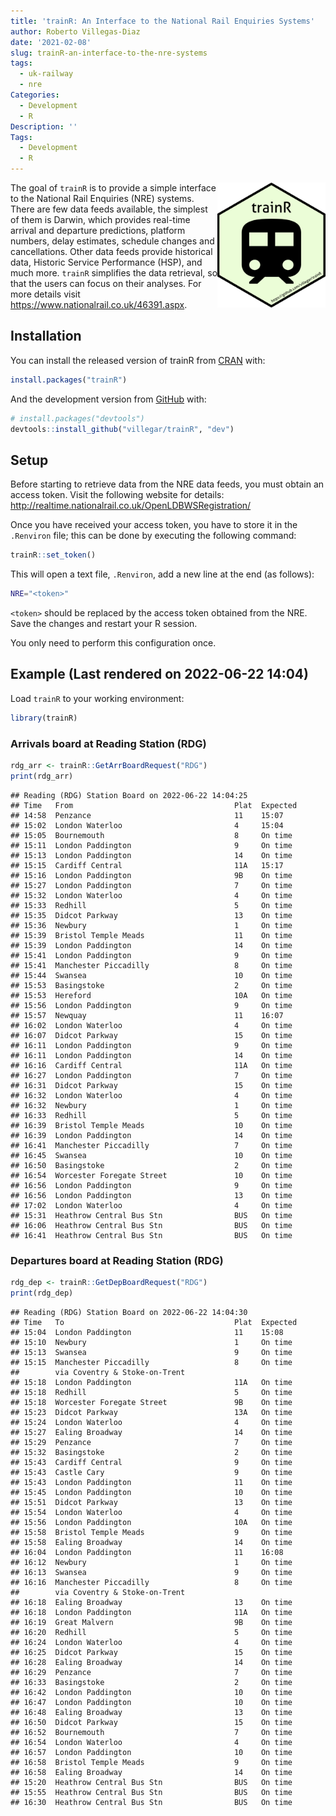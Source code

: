 ```yaml
---
title: 'trainR: An Interface to the National Rail Enquiries Systems'
author: Roberto Villegas-Diaz
date: '2021-02-08'
slug: trainR-an-interface-to-the-nre-systems
tags:
  - uk-railway
  - nre
Categories:
  - Development
  - R
Description: ''
Tags:
  - Development
  - R
---
```


<img src="https://raw.githubusercontent.com/villegar/trainR/main/inst/images/logo.png" alt="logo" align="right" height=200px/>

The goal of `trainR` is to provide a simple interface to the 
National Rail Enquiries (NRE) systems. There are few data feeds 
available, the simplest of them is Darwin, which provides real-time 
arrival and departure predictions, platform numbers, delay estimates, 
schedule changes and cancellations. Other data feeds provide historical 
data, Historic Service Performance (HSP), and much more. `trainR` 
simplifies the data retrieval, so that the users can focus on their 
analyses. For more details visit 
https://www.nationalrail.co.uk/46391.aspx.

## Installation

You can install the released version of trainR from [CRAN](https://CRAN.R-project.org) with:

``` r
install.packages("trainR")
```

And the development version from [GitHub](https://github.com/) with:

``` r
# install.packages("devtools")
devtools::install_github("villegar/trainR", "dev")
```

## Setup
Before starting to retrieve data from the NRE data feeds, you must obtain an access token. 
Visit the following website for details: http://realtime.nationalrail.co.uk/OpenLDBWSRegistration/

Once you have received your access token, you have to store it in the `.Renviron` file; this can be 
done by executing the following command:


```r
trainR::set_token()
```

This will open a text file, `.Renviron`, add a new line at the end (as follows):

```bash
NRE="<token>"
```

`<token>` should be replaced by the access token obtained from the NRE. Save the changes and restart 
your R session.

You only need to perform this configuration once.

## Example (Last rendered on 2022-06-22 14:04)

Load `trainR` to your working environment:

```r
library(trainR)
```

### Arrivals board at Reading Station (RDG)


```r
rdg_arr <- trainR::GetArrBoardRequest("RDG")
print(rdg_arr)
```

```
## Reading (RDG) Station Board on 2022-06-22 14:04:25
## Time   From                                    Plat  Expected
## 14:58  Penzance                                11    15:07
## 15:02  London Waterloo                         4     15:04
## 15:05  Bournemouth                             8     On time
## 15:11  London Paddington                       9     On time
## 15:13  London Paddington                       14    On time
## 15:15  Cardiff Central                         11A   15:17
## 15:16  London Paddington                       9B    On time
## 15:27  London Paddington                       7     On time
## 15:32  London Waterloo                         4     On time
## 15:33  Redhill                                 5     On time
## 15:35  Didcot Parkway                          13    On time
## 15:36  Newbury                                 1     On time
## 15:39  Bristol Temple Meads                    11    On time
## 15:39  London Paddington                       14    On time
## 15:41  London Paddington                       9     On time
## 15:41  Manchester Piccadilly                   8     On time
## 15:44  Swansea                                 10    On time
## 15:53  Basingstoke                             2     On time
## 15:53  Hereford                                10A   On time
## 15:56  London Paddington                       9     On time
## 15:57  Newquay                                 11    16:07
## 16:02  London Waterloo                         4     On time
## 16:07  Didcot Parkway                          15    On time
## 16:11  London Paddington                       9     On time
## 16:11  London Paddington                       14    On time
## 16:16  Cardiff Central                         11A   On time
## 16:27  London Paddington                       7     On time
## 16:31  Didcot Parkway                          15    On time
## 16:32  London Waterloo                         4     On time
## 16:32  Newbury                                 1     On time
## 16:33  Redhill                                 5     On time
## 16:39  Bristol Temple Meads                    10    On time
## 16:39  London Paddington                       14    On time
## 16:41  Manchester Piccadilly                   7     On time
## 16:45  Swansea                                 10    On time
## 16:50  Basingstoke                             2     On time
## 16:54  Worcester Foregate Street               10    On time
## 16:56  London Paddington                       9     On time
## 16:56  London Paddington                       13    On time
## 17:02  London Waterloo                         4     On time
## 15:31  Heathrow Central Bus Stn                BUS   On time
## 16:06  Heathrow Central Bus Stn                BUS   On time
## 16:41  Heathrow Central Bus Stn                BUS   On time
```

### Departures board at Reading Station (RDG)


```r
rdg_dep <- trainR::GetDepBoardRequest("RDG")
print(rdg_dep)
```

```
## Reading (RDG) Station Board on 2022-06-22 14:04:30
## Time   To                                      Plat  Expected
## 15:04  London Paddington                       11    15:08
## 15:10  Newbury                                 1     On time
## 15:13  Swansea                                 9     On time
## 15:15  Manchester Piccadilly                   8     On time
##        via Coventry & Stoke-on-Trent           
## 15:18  London Paddington                       11A   On time
## 15:18  Redhill                                 5     On time
## 15:18  Worcester Foregate Street               9B    On time
## 15:23  Didcot Parkway                          13A   On time
## 15:24  London Waterloo                         4     On time
## 15:27  Ealing Broadway                         14    On time
## 15:29  Penzance                                7     On time
## 15:32  Basingstoke                             2     On time
## 15:43  Cardiff Central                         9     On time
## 15:43  Castle Cary                             9     On time
## 15:43  London Paddington                       11    On time
## 15:45  London Paddington                       10    On time
## 15:51  Didcot Parkway                          13    On time
## 15:54  London Waterloo                         4     On time
## 15:56  London Paddington                       10A   On time
## 15:58  Bristol Temple Meads                    9     On time
## 15:58  Ealing Broadway                         14    On time
## 16:04  London Paddington                       11    16:08
## 16:12  Newbury                                 1     On time
## 16:13  Swansea                                 9     On time
## 16:16  Manchester Piccadilly                   8     On time
##        via Coventry & Stoke-on-Trent           
## 16:18  Ealing Broadway                         13    On time
## 16:18  London Paddington                       11A   On time
## 16:19  Great Malvern                           9B    On time
## 16:20  Redhill                                 5     On time
## 16:24  London Waterloo                         4     On time
## 16:25  Didcot Parkway                          15    On time
## 16:28  Ealing Broadway                         14    On time
## 16:29  Penzance                                7     On time
## 16:33  Basingstoke                             2     On time
## 16:42  London Paddington                       10    On time
## 16:47  London Paddington                       10    On time
## 16:48  Ealing Broadway                         13    On time
## 16:50  Didcot Parkway                          15    On time
## 16:52  Bournemouth                             7     On time
## 16:54  London Waterloo                         4     On time
## 16:57  London Paddington                       10    On time
## 16:58  Bristol Temple Meads                    9     On time
## 16:58  Ealing Broadway                         14    On time
## 15:20  Heathrow Central Bus Stn                BUS   On time
## 15:55  Heathrow Central Bus Stn                BUS   On time
## 16:30  Heathrow Central Bus Stn                BUS   On time
```
